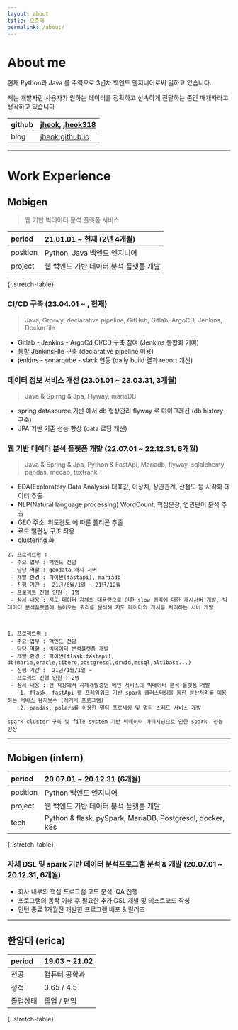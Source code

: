 ```yaml
---
layout: about
title: 오준혁
permalink: /about/
---
```


# About me
현재 Python과 Java 를 주력으로 3년차 백엔드 엔지니어로써 일하고 있습니다.

저는 개발자란 사용자가 원하는 데이터를 정확하고 신속하게 전달하는 중간 매개자라고 생각하고 있습니다

| github | [jheok](https://github.com/jheok), [jheok318](https://github.com/jheok318) |
|:-------|:---------------------------------------------------------------------------| 
| blog   | [jheok.github.io](https://jheok.github.io/about/)                          |

---
# Work Experience

## Mobigen
> 웹 기반 빅데이터 분석 플랫폼 서비스

| period   | 21.01.01 ~ 현재 (2년 4개월) |
|:---------|:-----------------------|
| position | Python, Java 백엔드 엔지니어  |
| project  | 웹 백엔드 기반 데이터 분석 플랫폼 개발 |
{:.stretch-table}

### CI/CD 구축 (23.04.01 ~ , 현재)
> Java, Groovy, declarative pipeline, GitHub, Gitlab, ArgoCD, Jenkins, Dockerfile
- Gitlab - Jenkins - ArgoCd CI/CD 구축 참여 (Jenkins 통합화 기여) 
- 통합 JenkinsFIle 구축 (declarative pipeline 이용)
- jenkins - sonarqube - slack 연동 (daily build 결과 report 개선)

### 데이터 정보 서비스 개선 (23.01.01 ~ 23.03.31, 3개월)
> Java & Spirng & Jpa, Flyway, mariaDB
- spring datasource 기반 에서 db 형상관리 flyway 로 마이그레션 (db history 구축)
- JPA 기반 기존 성능 향상 (data 로딩 개선)

### 웹 기반 데이터 분석 플랫폼 개발 (22.07.01 ~ 22.12.31, 6개월)
> Java & Spring & Jpa, Python & FastApi, Mariadb, flyway, sqlalchemy, pandas, mecab, textrank
- EDA(Exploratory Data Analysis) 대표값, 이상치, 상관관계, 산점도 등 시각화 데이터 추출
- NLP(Natural language processing) WordCount, 핵심문장, 연관단어 분석 추출
- GEO 주소, 위도경도 에 따른 폴리곤 추출
- 로드 밸런싱 구조 적용
- clustering 화

```
2. 프로젝트명 :
 - 주요 업무 : 백엔드 전담
 - 담당 역할 : geodata 캐시 서버
 - 개발 환경 : 파이썬(fastapi), mariadb
 - 진행 기간 :  21년/6월/1일 ~ 21년/12월
 - 프로젝트 진행 인원 : 1명
 - 상세 내용 : 지도 데이터 자체의 대용량으로 인한 slow 쿼리에 대한 캐시서버 개발, 빅데이터 분석플랫폼에 들어오는 쿼리를 분석해 지도 데이터의 캐시를 처리하는 서버 개발



1. 프로젝트명 :
 - 주요 업무 : 백엔드 전담
 - 담당 역할 : 빅데이터 분석플랫폼 개발
 - 개발 환경 : 파이썬(flask,fastapi), db(maria,oracle,tibero,postgresql,druid,mssql,altibase...)
 - 진행 기간 :  21년/1월/1일 ~ 
 - 프로젝트 진행 인원 : 2명
 - 상세 내용 : 현 직장에서 자체개발중인 메인 서비스의 빅데이터 분석 플랫폼 개발
    1. flask, fastApi 웹 프레임워크 기반 spark 클러스터링을 통한 분산처리를 이용하는 서비스 유지보수 (레거시 프로그램)
    2. pandas, polars를 이용한 멀티 프로세싱 및 멀티 스레드 서비스 개발
    
spark cluster 구축 및 file system 기반 빅데이터 파티셔닝으로 인한 spark  성능 향상
```

---
## Mobigen (intern)

| period   | 20.07.01 ~ 20.12.31 (6개월)                                 |                                 
|:---------|:----------------------------------------------------------|
| position | Python 백엔드 엔지니어                                           |
| project  | 웹 백엔드 기반 데이터 분석 플랫폼 개발                                    |
| tech     | Python & flask, pySpark, MariaDB, Postgresql, docker, k8s |
{:.stretch-table}

### 자체 DSL 및 spark 기반 데이터 분석프로그램 분석 & 개발 (20.07.01 ~ 20.12.31, 6개월)
- 회사 내부의 핵심 프로그램 코드 분석, QA 진행
- 프로그램의 동작 이해 후 필요한 추가 DSL 개발 및 테스트코드 작성
- 인턴 종료 1개월전 개발한 프로그램 배포 & 릴리즈

---
## 한양대 (erica)

| period | 19.03 ~ 21.02 |
|:-------|:--------------|
| 전공     | 컴퓨터 공학과       |
| 성적     | 3.65 / 4.5    |
| 졸업상태   | 졸업 / 편입       |
{:.stretch-table}





